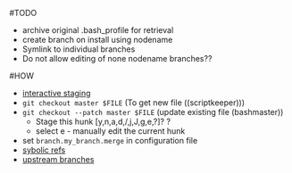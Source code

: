 #TODO
* archive original .bash_profile for retrieval
* create branch on install using nodename
* Symlink to individual branches
* Do not allow editing of none nodename branches??

#HOW
* [interactive staging](https://git-scm.com/book/en/v2/Git-Tools-Interactive-Staging)
* `git checkout master $FILE` (To get new file ((scriptkeeper)))
* `git checkout --patch master $FILE` (update existing file (bashmaster))
    * Stage this hunk [y,n,a,d,/,j,J,g,e,?]? ?
    * select e - manually edit the current hunk
* set `branch.my_branch.merge` in configuration file
* [sybolic refs](https://git-scm.com/docs/git-symbolic-ref)
* [upstream branches](http://stackoverflow.com/questions/6089294/why-do-i-need-to-do-set-upstream-all-the-time)
